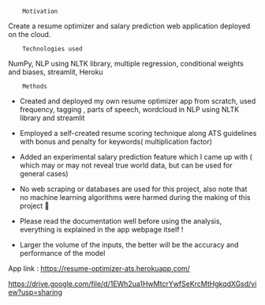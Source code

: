        
        Motivation
        
Create a resume optimizer and salary prediction web application deployed on the cloud.

        Technologies used
    
NumPy, NLP using NLTK library, multiple regression, conditional weights and biases, streamlit, Heroku

        Methods
    
* Created and deployed my own resume optimizer app from scratch, used frequency, tagging , parts of speech, wordcloud in NLP using NLTK library and streamlit

* Employed a self-created resume scoring technique along ATS guidelines with bonus and penalty for keywords( multiplication factor)

* Added an experimental salary prediction feature which I came up with ( which may or may not reveal true world data, but can be used for general cases)

* No web scraping or databases are used for this project, also note that no machine learning algorithms were harmed during the making of this project 📑

* Please read the documentation well before using the analysis, everything is explained in the app webpage itself !

* Larger the volume of the inputs, the better will be the accuracy and performance of the model  



App link : https://resume-optimizer-ats.herokuapp.com/

 
https://drive.google.com/file/d/1EWh2ua1HwMtcrYwfSeKrcMtHgkqdXGsd/view?usp=sharing

